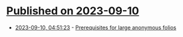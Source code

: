 # [Published on 2023-09-10](index.md)

* [2023-09-10, 04:51:23](https://lobste.rs/s/8jkqu6/prerequisites_for_large_anonymous) - [Prerequisites for large anonymous folios](https://lwn.net/SubscriberLink/943758/9abed6231b52be96/)
